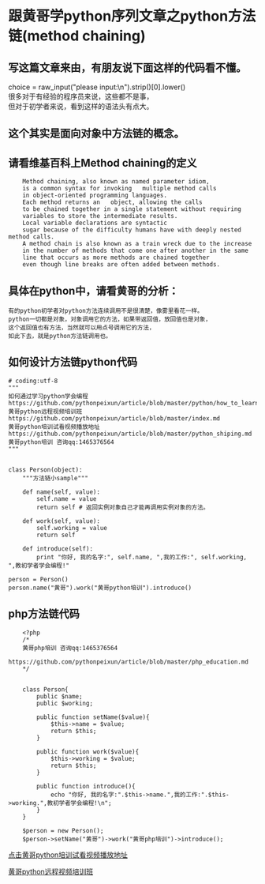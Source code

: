 # 跟黄哥学python序列文章之python方法链(method chaining)

## 写这篇文章来由，有朋友说下面这样的代码看不懂。
choice = raw_input("please input:\n").strip()[0].lower()   
很多对于有经验的程序员来说，这些都不是事，   
但对于初学者来说，看到这样的语法头有点大。  

## 这个其实是面向对象中方法链的概念。
## 请看维基百科上Method chaining的定义  

		Method chaining, also known as named parameter idiom,   
		is a common syntax for invoking   multiple method calls 
		in object-oriented programming languages.
		Each method returns an   object, allowing the calls 
		to be chained together in a single statement without requiring   
		variables to store the intermediate results.
		Local variable declarations are syntactic   
		sugar because of the difficulty humans have with deeply nested method calls.
		A method chain is also known as a train wreck due to the increase 
		in the number of methods that come one after another in the same 
		line that occurs as more methods are chained together
		even though line breaks are often added between methods.

## 具体在python中，请看黄哥的分析：   

	有的python初学者对python方法连续调用不是很清楚，像雾里看花一样。
	python一切都是对象，对象调用它的方法，如果带返回值，放回值也是对象，  
	这个返回值也有方法，当然就可以用点号调用它的方法，   
	如此下去，就是python方法链调用也。

## 如何设计方法链python代码  


	# coding:utf-8
	"""
	如何通过学习python学会编程
	https://github.com/pythonpeixun/article/blob/master/python/how_to_learn_python.md
	黄哥python远程视频培训班
	https://github.com/pythonpeixun/article/blob/master/index.md
	黄哥python培训试看视频播放地址
	https://github.com/pythonpeixun/article/blob/master/python_shiping.md
	黄哥python培训 咨询qq:1465376564
	"""


	class Person(object):
	    """方法链小sample"""

	    def name(self, value):
	        self.name = value
	        return self # 返回实例对象自己才能再调用实例对象的方法。

	    def work(self, value):
	        self.working = value
	        return self

	    def introduce(self):
	        print "你好, 我的名字:", self.name, ",我的工作:", self.working, ",教初学者学会编程!"

	person = Person()
	person.name("黄哥").work("黄哥python培训").introduce()


## php方法链代码  

		<?php
		/*
		黄哥php培训 咨询qq:1465376564
		https://github.com/pythonpeixun/article/blob/master/php_education.md
		*/


		class Person{
		    public $name;
		    public $working;

		    public function setName($value){
		        $this->name = $value;
		        return $this;
		    }

		    public function work($value){
		        $this->working = $value;
		        return $this;
		    }

		    public function introduce(){
		        echo "你好, 我的名字:".$this->name.",我的工作:".$this->working.",教初学者学会编程!\n";
		    }
		}

		$person = new Person();
		$person->setName("黄哥")->work("黄哥php培训")->introduce();


[点击黄哥python培训试看视频播放地址](https://github.com/pythonpeixun/article/blob/master/python_shiping.md)

[黄哥python远程视频培训班](https://github.com/pythonpeixun/article/blob/master/index.md)

